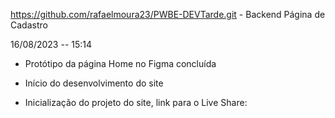 https://github.com/rafaelmoura23/PWBE-DEVTarde.git   - Backend Página de Cadastro

16/08/2023 -- 15:14
- Protótipo da página Home no Figma concluída
- Início do desenvolvimento do site

- Inicialização do projeto do site, link para o Live Share: 